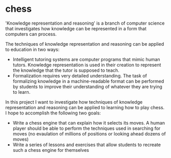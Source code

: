 # chess

'Knowledge representation and reasoning' is a branch of computer science
that investigates how knowledge can be represented in a form that
computers can process. 

The techniques of knowledge representation and reasoning can be applied
to education in two ways:
- Intelligent tutoring systems are computer programs that mimic human
tutors. Knowledge representation is used in their creation to represent 
the knowledge that the tutor is supposed to teach.
- Formalization requires very detailed understanding. The task of 
formalizing knowledge in a machine-readable format can be performed by 
students to improve their understanding of whatever they are trying to 
learn.

In this project I want to investigate how techniques of 
knowledge representation and reasoning can be applied to learning how
to play chess. I hope to accomplish the following two goals:
- Write a chess engine that can explain how it selects its moves. A
human player should be able to perform the techniques used in searching
for moves (no evaulation of millions of positions or looking ahead
dozens of moves)
- Write a series of lessons and exercises that allow students to
recreate such a chess engine for themselves
